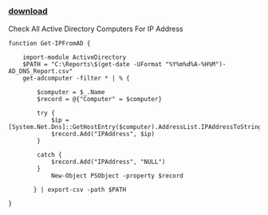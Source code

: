 ﻿---
pid:            5248
parent:         0
children:       
poster:         BobsYourUncle
title:          
date:           2014-06-19 17:26:23
description:    Check All Active Directory Computers For IP Address		
format:         posh
---

# 

### [download](5248.ps1)  

Check All Active Directory Computers For IP Address		

```posh
function Get-IPFromAD {
	
    import-module ActiveDirectory
    $PATH = "C:\Reports\$(get-date -UFormat "%Y%m%d%A-%H%M")-AD_DNS_Report.csv"
    get-adcomputer -filter * | % { 
        
        $computer = $_.Name
        $record = @{"Computer" = $computer}

        try {
            $ip = [System.Net.Dns]::GetHostEntry($computer).AddressList.IPAddressToString
            $record.Add("IPAddress", $ip)        
        }

        catch {
            $record.Add("IPAddress", "NULL")
        }
            New-Object PSObject -property $record
       
       } | export-csv -path $PATH

}

```
